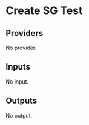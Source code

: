 # Create SG Test


<!-- BEGIN TFDOCS -->
## Providers

No provider.

## Inputs

No input.

## Outputs

No output.

<!-- END TFDOCS -->
